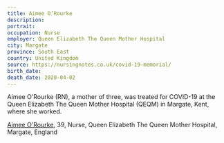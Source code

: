 ```yaml
---
title: Aimee O’Rourke
description: 
portrait: 
occupation: Nurse
employer: Queen Elizabeth The Queen Mother Hospital
city: Margate
province: South East 
country: United Kingdom
source: https://nursingnotes.co.uk/covid-19-memorial/
birth_date: 
death_date: 2020-04-02
---
```


Aimee O'Rourke (RN), a mother of three, was treated for COVID-19 at the Queen Elizabeth The Queen Mother Hospital (QEQM) in Margate, Kent, where she worked.

<a href="https://www.nursingtimes.net/news/coronavirus/death-of-second-nurse-announced-under-covid-19-crisis-in-england-03-04-2020/">Aimee O'Rourke</a>, 39, Nurse, Queen Elizabeth The Queen Mother Hospital, Margate, England